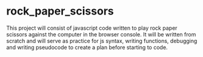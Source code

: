 # rock_paper_scissors
This project will consist of javascript code
written to play rock paper scissors against 
the computer in the browser console.
It will be written from scratch and will serve 
as practice for js syntax, writing functions, debugging and writing 
pseudocode to create a plan before starting to code.